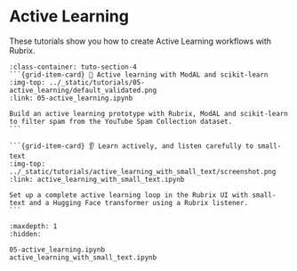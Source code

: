 # <span class="tuto-section-4"></span>Active Learning

These tutorials show you how to create Active Learning workflows with Rubrix.

````{grid} 1 1 2 2
:class-container: tuto-section-4
```{grid-item-card} 🤔 Active learning with ModAL and scikit-learn
:img-top: ../_static/tutorials/05-active_learning/default_validated.png
:link: 05-active_learning.ipynb

Build an active learning prototype with Rubrix, ModAL and scikit-learn to filter spam from the YouTube Spam Collection dataset.
```

```{grid-item-card} 👂 Learn actively, and listen carefully to small-text
:img-top: ../_static/tutorials/active_learning_with_small_text/screenshot.png
:link: active_learning_with_small_text.ipynb

Set up a complete active learning loop in the Rubrix UI with small-text and a Hugging Face transformer using a Rubrix listener.
```
````

```{toctree}
:maxdepth: 1
:hidden:

05-active_learning.ipynb
active_learning_with_small_text.ipynb
```

